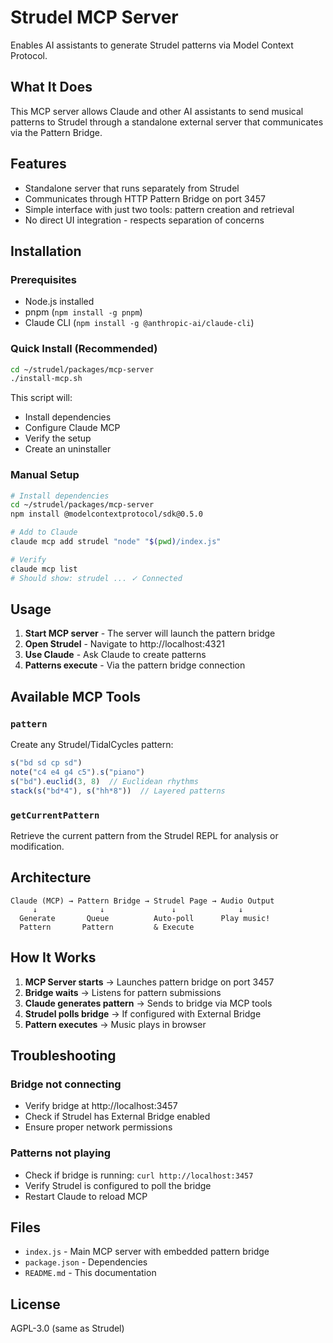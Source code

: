 # Strudel MCP Server

Enables AI assistants to generate Strudel patterns via Model Context Protocol.

## What It Does

This MCP server allows Claude and other AI assistants to send musical patterns to Strudel through a standalone external server that communicates via the Pattern Bridge.

## Features

- Standalone server that runs separately from Strudel
- Communicates through HTTP Pattern Bridge on port 3457
- Simple interface with just two tools: pattern creation and retrieval
- No direct UI integration - respects separation of concerns

## Installation

### Prerequisites
- Node.js installed
- pnpm (`npm install -g pnpm`)
- Claude CLI (`npm install -g @anthropic-ai/claude-cli`)

### Quick Install (Recommended)
```bash
cd ~/strudel/packages/mcp-server
./install-mcp.sh
```

This script will:
- Install dependencies
- Configure Claude MCP
- Verify the setup
- Create an uninstaller

### Manual Setup
```bash
# Install dependencies
cd ~/strudel/packages/mcp-server
npm install @modelcontextprotocol/sdk@0.5.0

# Add to Claude
claude mcp add strudel "node" "$(pwd)/index.js"

# Verify
claude mcp list
# Should show: strudel ... ✓ Connected
```

## Usage

1. **Start MCP server** - The server will launch the pattern bridge
2. **Open Strudel** - Navigate to http://localhost:4321 
3. **Use Claude** - Ask Claude to create patterns
4. **Patterns execute** - Via the pattern bridge connection

## Available MCP Tools

### `pattern`
Create any Strudel/TidalCycles pattern:
```javascript
s("bd sd cp sd")
note("c4 e4 g4 c5").s("piano")
s("bd").euclid(3, 8)  // Euclidean rhythms
stack(s("bd*4"), s("hh*8"))  // Layered patterns
```

### `getCurrentPattern`
Retrieve the current pattern from the Strudel REPL for analysis or modification.

## Architecture

```
Claude (MCP) → Pattern Bridge → Strudel Page → Audio Output
     ↓              ↓               ↓              ↓
  Generate       Queue          Auto-poll      Play music!
  Pattern       Pattern         & Execute
```

## How It Works

1. **MCP Server starts** → Launches pattern bridge on port 3457
2. **Bridge waits** → Listens for pattern submissions
3. **Claude generates pattern** → Sends to bridge via MCP tools
4. **Strudel polls bridge** → If configured with External Bridge
5. **Pattern executes** → Music plays in browser

## Troubleshooting

### Bridge not connecting
- Verify bridge at http://localhost:3457
- Check if Strudel has External Bridge enabled
- Ensure proper network permissions

### Patterns not playing
- Check if bridge is running: `curl http://localhost:3457`
- Verify Strudel is configured to poll the bridge
- Restart Claude to reload MCP

## Files

- `index.js` - Main MCP server with embedded pattern bridge
- `package.json` - Dependencies
- `README.md` - This documentation

## License

AGPL-3.0 (same as Strudel)